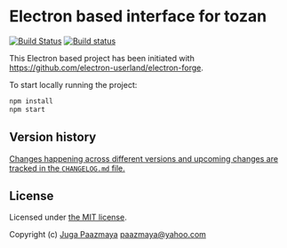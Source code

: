 # Electron based interface for tozan

[![Build Status](https://app.travis-ci.com/paazmaya/electron-based-interface-for-tozan.svg?branch=master)](https://app.travis-ci.com/paazmaya/electron-based-interface-for-tozan)
[![Build status](https://ci.appveyor.com/api/projects/status/4dfgmvf5m9h2mob9/branch/master?svg=true)](https://ci.appveyor.com/project/paazmaya/electron-based-interface-for-tozan/branch/master)


This Electron based project has been initiated with https://github.com/electron-userland/electron-forge.

To start locally running the project:

```sh
npm install
npm start
```

## Version history

[Changes happening across different versions and upcoming changes are tracked in the `CHANGELOG.md` file.](CHANGELOG.md)

## License

Licensed under [the MIT license](LICENSE).

Copyright (c) [Juga Paazmaya](https://paazmaya.fi) <paazmaya@yahoo.com>
